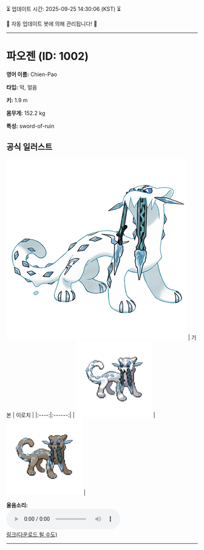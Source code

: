
⏳ 업데이트 시간: 2025-09-25 14:30:06 (KST) ⏳

🤖 자동 업데이트 봇에 의해 관리됩니다! 🤖

---

# 파오젠 (ID: 1002)
**영어 이름:** Chien-Pao

**타입:** 악, 얼음

**키:** 1.9 m

**몸무게:** 152.2 kg

**특성:** sword-of-ruin

## 공식 일러스트
![](https://raw.githubusercontent.com/PokeAPI/sprites/master/sprites/pokemon/other/official-artwork/1002.png)
| 기본 | 이로치 |
|:----:|:------:|
| <img src="https://raw.githubusercontent.com/PokeAPI/sprites/master/sprites/pokemon/1002.png" width="200"> | <img src="https://raw.githubusercontent.com/PokeAPI/sprites/master/sprites/pokemon/shiny/1002.png" width="200"> |

**울음소리:**<br><audio controls src="https://raw.githubusercontent.com/PokeAPI/cries/main/cries/pokemon/latest/1002.ogg"></audio><br> [링크(다운로드 될 수도)](https://raw.githubusercontent.com/PokeAPI/cries/main/cries/pokemon/latest/1002.ogg)


---
